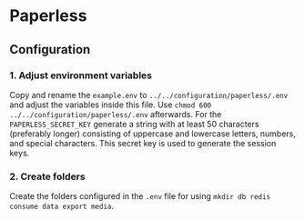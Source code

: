 # Paperless

## Configuration

### 1. Adjust environment variables
Copy and rename the `example.env` to `../../configuration/paperless/.env` and adjust the variables inside this file.
Use `chmod 600 ../../configuration/paperless/.env` afterwards.
For the `PAPERLESS_SECRET_KEY` generate a string with at least 50 characters (preferably longer) consisting of uppercase and lowercase letters, numbers, and special characters.
This secret key is used to generate the session keys.

### 2. Create folders
Create the folders configured in the `.env` file for using `mkdir db redis consume data export media`.

